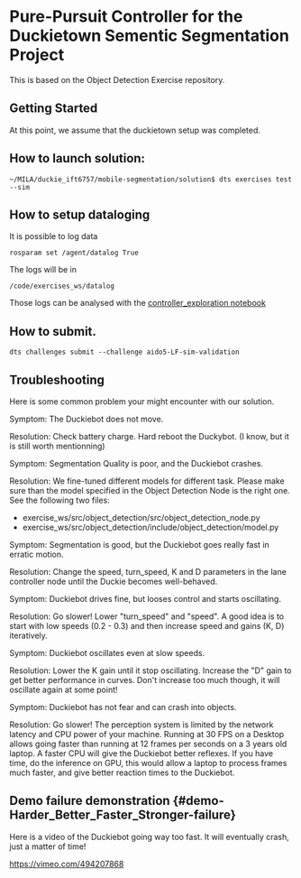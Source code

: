 # Pure-Pursuit Controller for the Duckietown Sementic Segmentation Project
This is based on the Object Detection Exercise repository.

## Getting Started
At this point, we assume that the duckietown setup was completed. 

## How to launch solution:
```
~/MILA/duckie_ift6757/mobile-segmentation/solution$ dts exercises test --sim
``` 

## How to setup dataloging
It is possible to log data
```
rosparam set /agent/datalog True
``` 
The logs will be in 
```
/code/exercises_ws/datalog
```
Those logs can be analysed with the [controller_exploration notebook](../notebooks/controller_exploration.ipynb)
## How to submit.
```
dts challenges submit --challenge aido5-LF-sim-validation
```


## Troubleshooting

Here is some common problem your might encounter with our solution.

Symptom: The Duckiebot does not move.

Resolution: Check battery charge. Hard reboot the Duckybot. (I know, but it is still worth mentionning)

Symptom: Segmentation Quality is poor, and the Duckiebot crashes.

Resolution: We fine-tuned different models for different task. Please make sure than the model specified in the Object Detection Node is the right one. See the following two files:

- exercise_ws/src/object_detection/src/object_detection_node.py
- exercise_ws/src/object_detection/include/object_detection/model.py

Symptom: Segmentation is good, but the Duckiebot goes really fast in erratic motion.

Resolution: Change the speed, turn_speed, K and D parameters in the lane controller node until the Duckie becomes well-behaved.

Symptom: Duckiebot drives fine, but looses control and starts oscillating.

Resolution: Go slower! Lower "turn_speed" and "speed". A good idea is to start with low speeds (0.2 - 0.3) and then increase speed and gains (K, D) iteratively.

Symptom: Duckiebot oscillates even at slow speeds.

Resolution: Lower the K gain until it stop oscillating. Increase the "D" gain to get better performance in curves. Don't increase too much though, it will oscillate again at some point!

Symptom: Duckiebot has not fear and can crash into objects.

Resolution: Go slower! The perception system is limited by the network latency and CPU power of your machine. Running at 30 FPS on a Desktop allows going faster than running at 12 frames per seconds on a 3 years old laptop. A faster CPU will give the Duckiebot better reflexes. If you have time, do the inference on GPU, this would allow a laptop to process frames much faster, and give better reaction times to the Duckiebot.

## Demo failure demonstration {#demo-Harder_Better_Faster_Stronger-failure}

Here is a video of the Duckiebot going way too fast. It will eventually crash, just a matter of time!

https://vimeo.com/494207868


